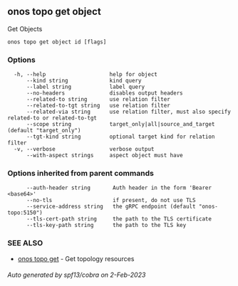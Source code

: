 <!--
SPDX-FileCopyrightText: 2019-present Open Networking Foundation <info@opennetworking.org>

SPDX-License-Identifier: Apache-2.0
-->

## onos topo get object

Get Objects

```
onos topo get object id [flags]
```

### Options

```
  -h, --help                    help for object
      --kind string             kind query
      --label string            label query
      --no-headers              disables output headers
      --related-to string       use relation filter
      --related-to-tgt string   use relation filter
      --related-via string      use relation filter, must also specify related-to or related-to-tgt
      --scope string            target_only|all|source_and_target (default "target_only")
      --tgt-kind string         optional target kind for relation filter
  -v, --verbose                 verbose output
      --with-aspect strings     aspect object must have
```

### Options inherited from parent commands

```
      --auth-header string       Auth header in the form 'Bearer <base64>'
      --no-tls                   if present, do not use TLS
      --service-address string   the gRPC endpoint (default "onos-topo:5150")
      --tls-cert-path string     the path to the TLS certificate
      --tls-key-path string      the path to the TLS key
```

### SEE ALSO

* [onos topo get](onos_topo_get.md)	 - Get topology resources

###### Auto generated by spf13/cobra on 2-Feb-2023
